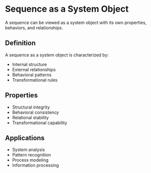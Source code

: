 # Sequence as a System Object

A sequence can be viewed as a system object with its own properties, behaviors, and relationships.

## Definition

A sequence as a system object is characterized by:
- Internal structure
- External relationships
- Behavioral patterns
- Transformational rules

## Properties

- Structural integrity
- Behavioral consistency
- Relational stability
- Transformational capability

## Applications

- System analysis
- Pattern recognition
- Process modeling
- Information processing
